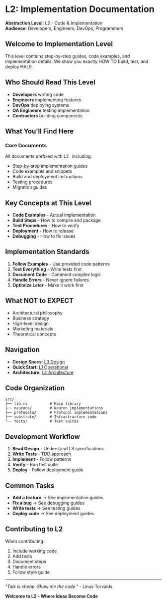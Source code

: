 # L2: Implementation Documentation

**Abstraction Level**: L2 - Code & Implementation  
**Audience**: Developers, Engineers, DevOps, Programmers

## Welcome to Implementation Level

This level contains step-by-step guides, code examples, and implementation details. We show you exactly HOW TO build, test, and deploy HAL9.

## Who Should Read This Level

- **Developers** writing code
- **Engineers** implementing features
- **DevOps** deploying systems
- **QA Engineers** testing implementation
- **Contractors** building components

## What You'll Find Here

### Core Documents

All documents prefixed with L2_ including:
- Step-by-step implementation guides
- Code examples and snippets
- Build and deployment instructions
- Testing procedures
- Migration guides

## Key Concepts at This Level

- **Code Examples** - Actual implementation
- **Build Steps** - How to compile and package
- **Test Procedures** - How to verify
- **Deployment** - How to release
- **Debugging** - How to fix issues

## Implementation Standards

1. **Follow Examples** - Use provided code patterns
2. **Test Everything** - Write tests first
3. **Document Code** - Comment complex logic
4. **Handle Errors** - Never ignore failures
5. **Optimize Later** - Make it work first

## What NOT to EXPECT

- Architectural philosophy
- Business strategy
- High-level design
- Marketing materials
- Theoretical concepts

## Navigation

- **Design Specs**: [L3 Design](../L3_design/)
- **Quick Start**: [L1 Operational](../L1_operational/)
- **Architecture**: [L4 Architecture](../L4_architecture/)

## Code Organization

```
src/
├── lib.rs          # Main library
├── neurons/        # Neuron implementations
├── protocols/      # Protocol implementations
├── substrate/      # Infrastructure code
└── tests/          # Test suites
```

## Development Workflow

1. **Read Design** - Understand L3 specifications
2. **Write Tests** - TDD approach
3. **Implement** - Follow patterns
4. **Verify** - Run test suite
5. **Deploy** - Follow deployment guide

## Common Tasks

- **Add a feature** → See implementation guides
- **Fix a bug** → See debugging guides
- **Write tests** → See testing guides
- **Deploy code** → See deployment guides

## Contributing to L2

When contributing:
1. Include working code
2. Add tests
3. Document steps
4. Handle errors
5. Follow style guide

---

*"Talk is cheap. Show me the code."* - Linus Torvalds

**Welcome to L2 - Where Ideas Become Code**
